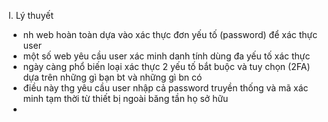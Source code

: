 I. Lý thuyết<br>
- nh web hoàn toàn dựa vào xác thực đơn yếu tố (password) để xác thực user
- một số web yêu cầu user xác minh danh tính dùng đa yếu tố xác thực
- ngày càng phổ biến loại xác thực 2 yếu tố bắt buộc và tuy chọn (2FA) dựa trên những gì bạn bt và những gì bn có
- điều này thg yêu cầu user nhập cả password truyền thống và mã xác minh tạm thời từ thiết bị ngoài băng tần họ sở hữu
- 
